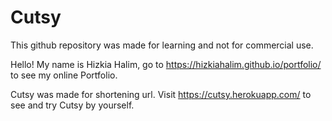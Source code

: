 # Cutsy

This github repository was made for learning and not for commercial use.

Hello! My name is Hizkia Halim, go to https://hizkiahalim.github.io/portfolio/ to see my online Portfolio.

Cutsy was made for shortening url. Visit https://cutsy.herokuapp.com/ to see and try Cutsy by yourself. 
